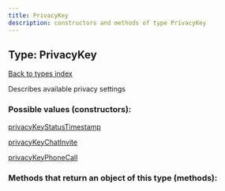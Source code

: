 ```yaml
---
title: PrivacyKey
description: constructors and methods of type PrivacyKey
---
```

## Type: PrivacyKey  
[Back to types index](index.md)



Describes available privacy settings

### Possible values (constructors):

[privacyKeyStatusTimestamp](../constructors/privacyKeyStatusTimestamp.md)  

[privacyKeyChatInvite](../constructors/privacyKeyChatInvite.md)  

[privacyKeyPhoneCall](../constructors/privacyKeyPhoneCall.md)  



### Methods that return an object of this type (methods):



